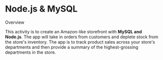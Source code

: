 # Node.js & MySQL
Overview

This activity is to create an Amazon-like storefront with **MySQL and Node.js**. The app will take in orders from customers and deplete stock from the store's inventory. The app is to track product sales across your store's departments and then provide a summary of the highest-grossing departments in the store.
